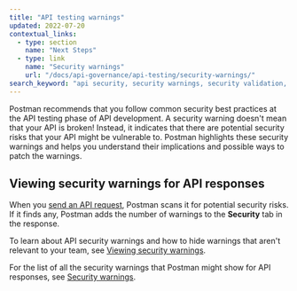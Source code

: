 ```yaml
---
title: "API testing warnings"
updated: 2022-07-20
contextual_links:
  - type: section
    name: "Next Steps"
  - type: link
    name: "Security warnings"
    url: "/docs/api-governance/api-testing/security-warnings/"
search_keyword: "api security, security warnings, security validation, api security audit, api security scan, security audit"
---
```


Postman recommends that you follow common security best practices at the API testing phase of API development. A security warning doesn't mean that your API is broken! Instead, it indicates that there are potential security risks that your API might be vulnerable to. Postman highlights these security warnings and helps you understand their implications and possible ways to patch the warnings.

## Viewing security warnings for API responses

When you [send an API request](/docs/sending-requests/requests/), Postman scans it for potential security risks.  If it finds any, Postman adds the number of warnings to the **Security** tab in the response.

<!-- TODO: screenshot -->

To learn about API security warnings and how to hide warnings that aren't relevant to your team, see [Viewing security warnings](/docs/sending-requests/responses/#viewing-security-warnings).

For the list of all the security warnings that Postman might show for API responses, see [Security warnings](/docs/api-governance/api-testing/security-warnings/).
